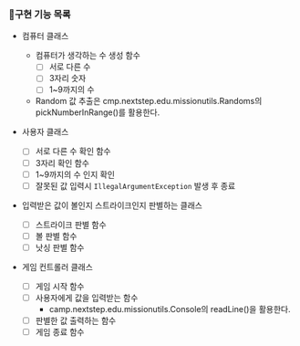 ### 🚨구현 기능 목록

- 컴퓨터 클래스
    - 컴퓨터가 생각하는 수 생성 함수
        - [ ] 서로 다른 수
        - [ ] 3자리 숫자
        - [ ] 1~9까지의 수

    * Random 값 추출은 cmp.nextstep.edu.missionutils.Randoms의 pickNumberInRange()를 활용한다.

- 사용자 클래스
    - [ ] 서로 다른 수 확인 함수
    -  [ ] 3자리 확인 함수
    -  [ ] 1~9까지의 수 인지 확인
    - [ ] 잘못된 값 입력시 `IllegalArgumentException` 발생 후 종료
- 입력받은 값이 볼인지 스트라이크인지 판별하는 클래스
    - [ ] 스트라이크 판별 함수
    - [ ] 볼 판별 함수
    - [ ] 낫싱 판별 함수
- 게임 컨트롤러 클래스
    - [ ] 게임 시작 함수
    - [ ] 사용자에게 값을 입력받는 함수
        - camp.nextstep.edu.missionutils.Console의 readLine()을 활용한다.
    - [ ] 판별한 값 출력하는 함수
    - [ ] 게임 종료 함수